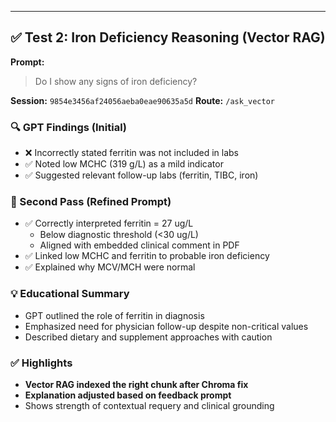 
---

## ✅ Test 2: Iron Deficiency Reasoning (Vector RAG)

**Prompt:**
> Do I show any signs of iron deficiency?

**Session:** `9854e3456af24056aeba0eae90635a5d`
**Route:** `/ask_vector`

### 🔍 GPT Findings (Initial)
- ❌ Incorrectly stated ferritin was not included in labs
- ✅ Noted low MCHC (319 g/L) as a mild indicator
- ✅ Suggested relevant follow-up labs (ferritin, TIBC, iron)

### 🧠 Second Pass (Refined Prompt)
- ✅ Correctly interpreted ferritin = 27 ug/L
  - Below diagnostic threshold (<30 ug/L)
  - Aligned with embedded clinical comment in PDF
- ✅ Linked low MCHC and ferritin to probable iron deficiency
- ✅ Explained why MCV/MCH were normal

### 💡 Educational Summary
- GPT outlined the role of ferritin in diagnosis
- Emphasized need for physician follow-up despite non-critical values
- Described dietary and supplement approaches with caution

### ✅ Highlights
- **Vector RAG indexed the right chunk after Chroma fix**
- **Explanation adjusted based on feedback prompt**
- Shows strength of contextual requery and clinical grounding